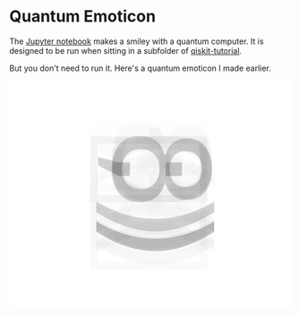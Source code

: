 # Quantum Emoticon

The [Jupyter notebook](https://github.com/decodoku/quantum_emoticon/blob/master/quantum_emoticon.ipynb) makes a smiley with a quantum computer. It is designed to be run when sitting in a subfolder of [qiskit-tutorial](https://github.com/QISKit/qiskit-tutorial).

But you don't need to run it. Here's a quantum emoticon I made earlier.

![A superposition of ;) and 8)](https://github.com/decodoku/quantum_emoticon/blob/master/quantum_emoticon.png)
